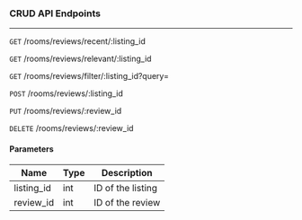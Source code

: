 ### CRUD API Endpoints

---

`GET` /rooms/reviews/recent/:listing_id

`GET` /rooms/reviews/relevant/:listing_id

`GET` /rooms/reviews/filter/:listing_id?query=

`POST` /rooms/reviews/:listing_id

`PUT` /rooms/reviews/:review_id

`DELETE` /rooms/reviews/:review_id

#### Parameters

| Name       | Type | Description       |
| ---------- | ---- | ----------------- |
| listing_id | int  | ID of the listing |
| review_id  | int  | ID of the review  |
